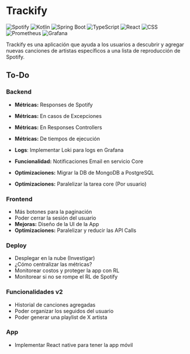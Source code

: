# Trackify

![Spotify](https://img.shields.io/badge/Spotify-1ED760?style=for-the-badge&logo=spotify&logoColor=white)
![Kotlin](https://img.shields.io/badge/Kotlin-B125EA?style=for-the-badge&logo=kotlin&logoColor=white)
![Spring Boot](https://img.shields.io/badge/Spring_Boot-6DB33F?style=for-the-badge&logo=spring-boot&logoColor=white)
![TypeScript](https://img.shields.io/badge/TypeScript-007ACC?style=for-the-badge&logo=typescript&logoColor=white)
![React](https://img.shields.io/badge/React-61DAFB?style=for-the-badge&logo=react&logoColor=000000)
![CSS](https://img.shields.io/badge/CSS-1572B6?style=for-the-badge&logo=css3&logoColor=white)
![Prometheus](https://img.shields.io/badge/Prometheus-E6522C?style=for-the-badge&logo=prometheus&logoColor=white)
![Grafana](https://img.shields.io/badge/Grafana-F46800?style=for-the-badge&logo=grafana&logoColor=white)

Trackify es una aplicación que ayuda a los usuarios a descubrir y agregar nuevas canciones de artistas específicos a una lista de reproducción de Spotify.

## To-Do

### Backend

- **Métricas:** Responses de Spotify
- **Métricas:** En casos de Excepciones
- **Métricas:** En Responses Controllers
- **Métricas:** De tiempos de ejecución
- **Logs**: Implementar Loki para logs en Grafana

- **Funcionalidad:** Notificaciones Email en servicio Core

- **Optimizaciones:** Migrar la DB de MongoDB a PostgreSQL
- **Optimizaciones:** Paralelizar la tarea core (Por usuario)

### Frontend

- Más botones para la paginación
- Poder cerrar la sesión del usuario
- **Mejoras:** Diseño de la UI de la App
- **Optimizaciones:** Paralelizar y reducir las API Calls

### Deploy

- Desplegar en la nube (Investigar)
- ¿Cómo centralizar las métricas?
- Monitorear costos y proteger la app con RL
- Monitorear si no se rompe el RL de Spotify

### Funcionalidades v2

- Historial de canciones agregadas
- Poder organizar los seguidos del usuario
- Poder generar una playlist de X artista

### App

- Implementar React native para tener la app móvil
